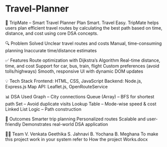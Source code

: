 # Travel-Planner
🚗 TripMate – Smart Travel Planner
Plan Smart. Travel Easy.
TripMate helps users plan efficient travel routes by calculating the best path based on time, distance, and cost using core DSA concepts.

🔍 Problem Solved
Unclear travel routes and costs
Manual, time-consuming planning
Inaccurate time/distance estimates

✅ Features
Route optimization with Dijkstra’s Algorithm
Real-time distance, time, and cost
Support for car, bus, train, flight
Custom preferences (avoid tolls/highways)
Smooth, responsive UI with dynamic DOM updates

💡 Tech Stack
Frontend: HTML, CSS, JavaScript
Backend: Node.js, Express.js
Map API: Leaflet.js, OpenRouteService

📊 DSA Used
Graph – City connections
Queue (Array) – BFS for shortest path
Set – Avoid duplicate visits
Lookup Table – Mode-wise speed & cost
Linked List Logic – Path construction

🎯 Outcomes
Smarter trip planning
Personalized routes
Scalable and user-friendly
Demonstrates real-world DSA application

👨‍💻 Team
V. Venkata Geethika
S. Jahnavi
B. Yochana
B. Meghana
To make this project work in your system refer to How the project Works.docx
